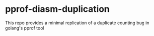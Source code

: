 # pprof-diasm-duplication
This repo provides a minimal replication of a duplicate counting bug in golang's pprof tool
